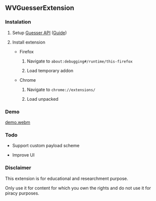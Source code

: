 ## WVGuesserExtension

### Instalation

1. Setup [Guesser API](https://github.com/nilaoda/WVCore.Server) ([Guide](https://github.com/nilaoda/Blog/discussions/58#discussioncomment-9052557))

2. Install extension
   
   * Firefox
     
     1. Navigate to `about:debugging#/runtime/this-firefox`
     
     2. Load temporary addon
   
   * Chrome
   
     1. Navigate to `chrome://extensions/`
     
     2. Load unpacked

### Demo
[demo.webm](https://github.com/FoxRefire/wvg/assets/155989196/f2f41e88-1fc5-4954-89d4-3dc4552258e2)


### Todo

* Support custom payload scheme

* Improve UI

### Disclaimer

This extension is for educational and researchment purpose.

Only use it for content for which you own the rights and do not use it for piracy purposes.
